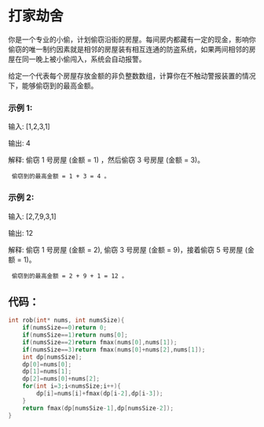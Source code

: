 # 打家劫舍
你是一个专业的小偷，计划偷窃沿街的房屋。每间房内都藏有一定的现金，影响你偷窃的唯一制约因素就是相邻的房屋装有相互连通的防盗系统，如果两间相邻的房屋在同一晚上被小偷闯入，系统会自动报警。

给定一个代表每个房屋存放金额的非负整数数组，计算你在不触动警报装置的情况下，能够偷窃到的最高金额。
### 示例 1:
输入: [1,2,3,1]

输出: 4

解释: 偷窃 1 号房屋 (金额 = 1) ，然后偷窃 3 号房屋 (金额 = 3)。

     偷窃到的最高金额 = 1 + 3 = 4 。
### 示例 2:

输入: [2,7,9,3,1]

输出: 12

解释: 偷窃 1 号房屋 (金额 = 2), 偷窃 3 号房屋 (金额 = 9)，接着偷窃 5 号房屋 (金额 = 1)。

     偷窃到的最高金额 = 2 + 9 + 1 = 12 。
## 代码：
```c
int rob(int* nums, int numsSize){
    if(numsSize==0)return 0;
    if(numsSize==1)return nums[0];
    if(numsSize==2)return fmax(nums[0],nums[1]);
    if(numsSize==3)return fmax(nums[0]+nums[2],nums[1]);
    int dp[numsSize];
    dp[0]=nums[0];
    dp[1]=nums[1];
    dp[2]=nums[0]+nums[2];
    for(int i=3;i<numsSize;i++){
        dp[i]=nums[i]+fmax(dp[i-2],dp[i-3]);
    }
    return fmax(dp[numsSize-1],dp[numsSize-2]);
}
```
